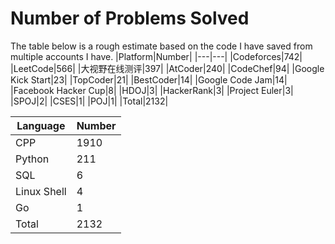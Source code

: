 # Number of Problems Solved
The table below is a rough estimate based on the code I have saved from multiple accounts I have.
|Platform|Number|
|---|---|
|Codeforces|742|
|LeetCode|566|
|大视野在线测评|397|
|AtCoder|240|
|CodeChef|94|
|Google Kick Start|23|
|TopCoder|21|
|BestCoder|14|
|Google Code Jam|14|
|Facebook Hacker Cup|8|
|HDOJ|3|
|HackerRank|3|
|Project Euler|3|
|SPOJ|2|
|CSES|1|
|POJ|1|
|Total|2132|

|Language|Number|
|---|---|
|CPP|1910|
|Python|211|
|SQL|6|
|Linux Shell|4|
|Go|1|
|Total|2132|
